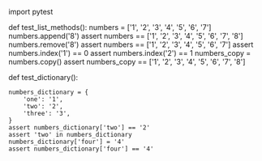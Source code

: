 import pytest

def test_list_methods():
    numbers = ['1', '2', '3', '4', '5', '6', '7']
    numbers.append('8')
    assert numbers == ['1', '2', '3', '4', '5', '6', '7', '8']
    numbers.remove('8')
    assert numbers == ['1', '2', '3', '4', '5', '6', '7']
    assert numbers.index('1') == 0
    assert numbers.index('2') == 1
    numbers_copy = numbers.copy()
    assert numbers_copy == ['1', '2', '3', '4', '5', '6', '7', '8']
    
   
def test_dictionary():
   
    numbers_dictionary = {
        'one': '1',
        'two': '2',
        'three': '3',
    }
    assert numbers_dictionary['two'] == '2'
    assert 'two' in numbers_dictionary
    numbers_dictionary['four'] = '4'
    assert numbers_dictionary['four'] == '4'
    
